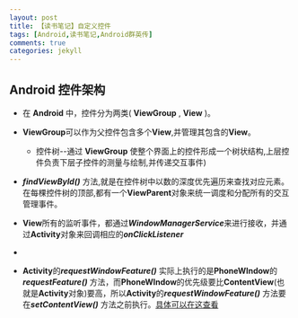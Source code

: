 ```yaml
---
layout: post
title: 【读书笔记】自定义控件
tags: [Android,读书笔记,Android群英传]
comments: true
categories: jekyll
---
```

##  Android 控件架构

* 在 **Android** 中，控件分为两类( **ViewGroup** , **View** )。


* **ViewGroup**可以作为父控件包含多个**View**,并管理其包含的**View**。
 	
     * 控件树--通过 **ViewGroup** 使整个界面上的控件形成一个树状结构,上层控件负责下层子控件的测量与绘制,并传递交互事件) 


* ***findViewById()*** 方法,就是在控件树中以数的深度优先遍历来查找对应元素。在每棵控件树的顶部,都有一个**ViewParent**对象来统一调度和分配所有的交互管理事件。


* **View**所有的监听事件，都通过***WindowManagerService***来进行接收，并通过**Activity**对象来回调相应的***onClickListener***
* 
* **Activity**的***requestWindowFeature()*** 实际上执行的是**PhoneWIndow**的***requestFeature()*** 方法，而**PhoneWIndow**的优先级要比**ContentView**(也就是**Activity**对象)要高，所以**Activity**的***requestWindowFeature()*** 方法要在***setContentView()*** 方法之前执行。[具体可以在这查看](http://blog.csdn.net/kuai_jia_long/article/details/45834343)

